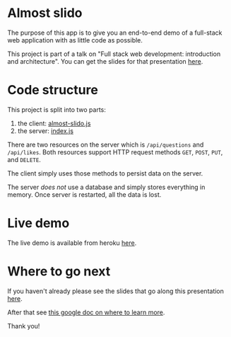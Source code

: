# Almost slido

The purpose of this app is to give you an end-to-end demo of a full-stack web application with as little code as possible.

This project is part of a talk on "Full stack web development: introduction and architecture". You can get the slides for that presentation [here](https://docs.google.com/presentation/d/13JmF5QTcGRlEulsf8M1p5Tyg7vDz-AXww15cBgl6x5g/edit?usp=sharing).

# Code structure

This project is split into two parts:

1. the client: [almost-slido.js](https://github.com/ricokahler/almost-slido/blob/master/public/almost-slido.js)
2. the server: [index.js](https://github.com/ricokahler/almost-slido/blob/master/index.js)

There are two resources on the server which is `/api/questions` and `/api/likes`. Both resources support HTTP request methods `GET`, `POST`, `PUT`, and `DELETE`.

The client simply uses those methods to persist data on the server.

The server *does not* use a database and simply stores everything in memory. Once server is restarted, all the data is lost.

# Live demo

The live demo is available from heroku [here](https://polar-hollows-69274.herokuapp.com/).

# Where to go next

If you haven't already please see the slides that go along this presentation [here](https://docs.google.com/presentation/d/13JmF5QTcGRlEulsf8M1p5Tyg7vDz-AXww15cBgl6x5g/edit?usp=sharing).

After that see [this google doc on where to learn more](https://goo.gl/sZ2KrT).

Thank you!